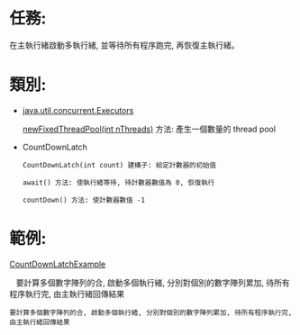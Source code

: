 # 任務:
在主執行緒啟動多執行緒, 並等待所有程序跑完, 再恢復主執行緒。

# 類別:
+ [java.util.concurrent.Executors]

  [newFixedThreadPool(int nThreads)] 方法: 產生一個數量的 thread pool

+ CountDownLatch

      CountDownLatch(int count) 建構子: 給定計數器的初始值

      await() 方法: 使執行緒等待, 待計數器數值為 0, 恢復執行

      countDown() 方法: 使計數器數值 -1

# 範例:
[CountDownLatchExample](https://github.com/jimmyshu/jimmy-test-example/blob/master/src/main/java/jimmy/test/example/CountDownLatchExample.java)

    要計算多個數字陣列的合, 啟動多個執行緒, 分別對個別的數字陣列累加, 待所有程序執行完, 由主執行緒回傳結果

    要計算多個數字陣列的合, 啟動多個執行緒, 分別對個別的數字陣列累加, 待所有程序執行完, 由主執行緒回傳結果
 
[java.util.concurrent.Executors]: https://docs.oracle.com/javase/7/docs/api/java/util/concurrent/Executors.html "test"
[newFixedThreadPool(int nThreads)]: https://docs.oracle.com/javase/7/docs/api/java/util/concurrent/Executors.html#newFixedThreadPool(int)
